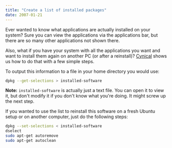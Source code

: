 ```yaml
---
title: "Create a list of installed packages"
date: 2007-01-21
---
```


Ever wanted to know what applications are actually installed on your system? Sure you can view the applications via the applications bar, but there are so many other applications not shown there.

Also, what if you have your system with all the applications you want and want to install them again on another PC (or after a reinstall)? [Cynical] shows us how to do that with a few simple steps.

To output this information to a file in your home directory you would use:

```bash
dpkg --get-selections > installed-software
```

**Note:** `installed-software` is actually just a text file. You can open it to view it, but don't modify it if you don't know what you're doing. It might screw up the next step.

If you wanted to use the list to reinstall this software on a fresh Ubuntu setup or on another computer, just do the following steps:

```bash
dpkg --set-selections < installed-software
dselect
sudo apt-get autoremove
sudo apt-get autoclean
```

[cynical]: http://ubuntuforums.org/showthread.php?t=261366
